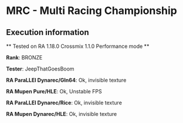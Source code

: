 # MRC - Multi Racing Championship 

## Execution information


** Tested on RA 1.18.0 Crossmix 1.1.0 Performance mode **


**Rank**: BRONZE


**Tester**: JeepThatGoesBoom



**RA ParaLLEl Dynarec/Gln64**: Ok, invisible texture


**RA Mupen Pure/HLE**: Ok, Unstable FPS


**RA ParaLLEl Dynarec/Rice**: Ok, invisible texture


**RA Mupen Dynarec/HLE**: Ok, invisible texture